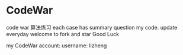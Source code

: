 # CodeWar
code war 算法练习
each case has summary question my code.
update everyday 
welcome to fork and star Good Luck

my CodeWar account:  username: lizheng

